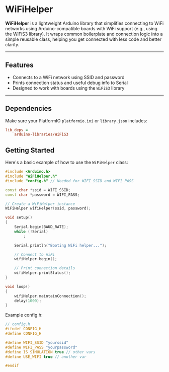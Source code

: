 # WiFiHelper

**WiFiHelper** is a lightweight Arduino library that simplifies connecting to WiFi networks using Arduino-compatible boards with WiFi support (e.g., using the WiFiS3 library). It wraps common boilerplate and connection logic into a simple reusable class, helping you get connected with less code and better clarity.

---

## Features

- Connects to a WiFi network using SSID and password
- Prints connection status and useful debug info to Serial
- Designed to work with boards using the `WiFiS3` library

---

## Dependencies

Make sure your PlatformIO `platformio.ini` or `library.json` includes:

```ini
lib_deps =
    arduino-libraries/WiFiS3
```

## Getting Started
Here's a basic example of how to use the `WiFiHelper` class:
```cpp
#include <Arduino.h>
#include "WiFiHelper.h"
#include "config.h" // Needed for WIFI_SSID and WIFI_PASS

const char *ssid = WIFI_SSID;
const char *password = WIFI_PASS;

// Create a WiFiHelper instance
WiFiHelper wifiHelper(ssid, password);

void setup()
{
    Serial.begin(BAUD_RATE);
    while (!Serial)
        ;

    Serial.println("Booting WiFi helper...");

    // Connect to WiFi
    wifiHelper.begin();

    // Print connection details
    wifiHelper.printStatus();
}

void loop()
{
    wifiHelper.maintainConnection();
    delay(1000);
}
```

Example config.h:
```cpp
// config.h
#ifndef CONFIG_H
#define CONFIG_H

#define WIFI_SSID "yourssid"
#define WIFI_PASS "yourpassword"
#define IS_SIMULATION true // other vars
#define USE_WIFI true // another var

#endif
```
